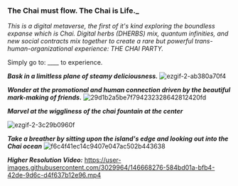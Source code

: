 ### The Chai must flow. The Chai is Life._

_This is a digital metaverse, the first of it's kind exploring the boundless expanse which is Chai. Digital herbs (DHERBS) mix, quantum infinities, and new social contracts mix together to create a rare but powerful trans-human-organizational experience: THE CHAI PARTY._

Simply go to: ____ to experience.


**_Bask in a limitless plane of steamy deliciousness._**
![ezgif-2-ab380a70f4](https://user-images.githubusercontent.com/3029964/146668339-278e17ab-0d87-4776-aba3-305a2e145997.gif)

**_Wonder at the promotional and human connection driven by the beautiful mark-making of friends._**
![29d1b2a5be7f794232328642812420fd](https://user-images.githubusercontent.com/3029964/146668265-5a1c52b3-8b23-4133-a038-4a7a8fed4718.gif)


**_Marvel at the wiggliness of the chai fountain at the center_**

![ezgif-2-3c29b0960f](https://user-images.githubusercontent.com/3029964/146668310-6476886a-b835-453e-b1e0-9d634cfc60e9.gif)

**_Take a breather by sitting upon the island's edge and looking out into the Chai ocean_**
![f6c4f41ec14c9407e047ac502b443638](https://user-images.githubusercontent.com/3029964/146668293-5649c5ea-c853-4fb3-b0ff-1f8e7aeef054.gif)

**_Higher Resolution Video:_**
https://user-images.githubusercontent.com/3029964/146668276-584bd01a-bfb4-42de-9d6c-d4f637b12e96.mp4

